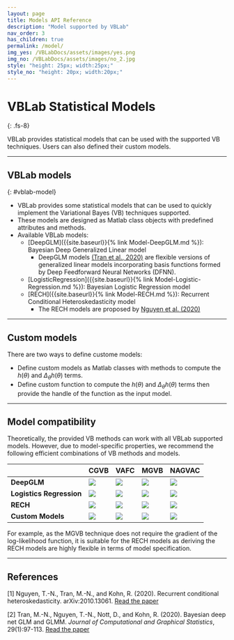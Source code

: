 ```yaml
---
layout: page
title: Models API Reference
description: "Model supported by VBLab"
nav_order: 3
has_children: true
permalink: /model/
img_yes: /VBLabDocs/assets/images/yes.png
img_no: /VBLabDocs/assets/images/no_2.jpg
style: "height: 25px; width:25px;"
style_no: "height: 20px; width:20px;"
---
```


# **VBLab Statistical Models**
{: .fs-8}

VBLab provides statistical models that can be used with the supported VB techniques. Users can also defined their custom models. 

---

## VBLab models
{: #vblab-model}
- VBLab provides some statistical models that can be used to quickly implement the Variational Bayes (VB) techniques supported. 
- These models are designed as Matlab class objects with predefined attributes and methods. 
- Available VBLab models: 
    - [DeepGLM]({{site.baseurl}}{% link Model-DeepGLM.md %}): Bayesian Deep Generalized Linear model
        - DeepGLM models [(Tran et al., 2020)](https://www.tandfonline.com/doi/abs/10.1080/10618600.2019.1637747) are flexible versions of generalized linear models incorporating basis functions formed by Deep Feedforward Neural Networks (DFNN). 
    - [LogisticRegression]({{site.baseurl}}{% link Model-Logistic-Regression.md %}): Bayesian Logistic Regression model
    - [RECH]({{site.baseurl}}{% link Model-RECH.md %}): Recurrent Conditional Heteroskedasticity model
        - The RECH models are proposed by [Nguyen et al. (2020)](https://arxiv.org/abs/2010.13061)


---

## Custom models

There are two ways to define custome models:
- Define custom models as Matlab classes with methods to compute the $h(\theta)$ and $\Delta_\theta h(\theta)$ terms.  
- Define custom function to compute the $h(\theta)$ and $\Delta_\theta h(\theta)$ terms then provide the handle of the function as the input model. 

---

## Model compatibility

Theoretically, the provided VB methods can work with all VBLab supported models. However, due to model-specific properties, we recommend the following efficient combinations of VB methods and models.

|                      | CGVB | VAFC  | MGVB | NAGVAC |
|:---------------------|:-----|:------| :----|:-------|
| **DeepGLM**              | <img src="{{page.img_no}}" style="{{page.style_no}}"/> | <img src="{{page.img_yes}}" style="{{page.style}}"/>  |  <img src="{{page.img_no}}" style="{{page.style_no}}"/>    | <img src="{{page.img_yes}}" style="{{page.style}}"/>   |
| **Logistics Regression** | <img src="{{page.img_yes}}" style="{{page.style}}"/> | <img src="{{page.img_yes}}" style="{{page.style}}"/>  | <img src="{{page.img_yes}}" style="{{page.style}}"/>     | <img src="{{page.img_yes}}" style="{{page.style}}"/>   |
| **RECH**                 | <img src="{{page.img_no}}" style="{{page.style_no}}"/> | <img src="{{page.img_no}}" style="{{page.style_no}}"/>   |  <img src="{{page.img_yes}}" style="{{page.style}}"/>     | <img src="{{page.img_no}}" style="{{page.style_no}}"/>   |
| **Custom Models**               | <img src="{{page.img_yes}}" style="{{page.style}}"/> | <img src="{{page.img_yes}}" style="{{page.style}}"/>  |  <img src="{{page.img_yes}}" style="{{page.style}}"/>  | <img src="{{page.img_yes}}" style="{{page.style}}"/>  |

For example, as the MGVB technique does not require the gradient of the log-likelihood function, it is suitable for the RECH models as deriving the RECH models are highly flexible in terms of model specification. 

---

## References

[1] Nguyen, T.-N., Tran, M.-N., and Kohn, R. (2020). Recurrent conditional heteroskedasticity. arXiv:2010.13061. [Read the paper](https://arxiv.org/abs/2010.13061)

[2] Tran, M.-N., Nguyen, T.-N., Nott, D., and Kohn, R. (2020). Bayesian deep net GLM and GLMM. *Journal of Computational and Graphical Statistics*, 29(1):97-113. [Read the paper](https://www.tandfonline.com/doi/abs/10.1080/10618600.2019.1637747)

